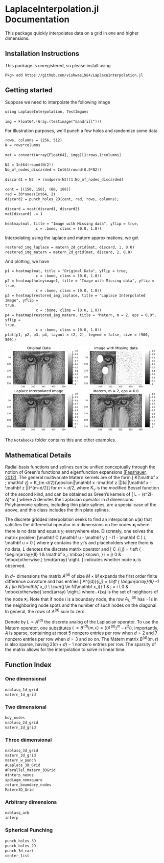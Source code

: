 # LaplaceInterpolation.jl Documentation

This package quickly interpolates data on a grid in one and higher dimensions. 

## Installation Instructions

This package is unregistered, so please install using

```
Pkg> add https://github.com/vishwas1984/LaplaceInterpolation.jl
```

## Getting started

Suppose we need to interpolate the following image 

``` 
using LaplaceInterpolation, TestImgaes

img = Float64.(Gray.(testimage("mandrill")))
```

For illustration purposes, we'll punch a few holes and randomize some data

```
rows, columns = (256, 512)
N = rows*columns

mat = convert(Array{Float64}, imgg)[1:rows,1:columns]

N2 = Int64(round(N/2))
No_of_nodes_discarded = Int64(round(0.9*N2))

discard1 = N2 .+ randperm(N2)[1:No_of_nodes_discarded]

cent = [(150, 150), (60, 100)]
rad = 30*ones(Int64, 2)
discard2 = punch_holes_2D(cent, rad, rows, columns);

discard = vcat(discard1, discard2)
mat[discard] .= 1

heatmap(mat, title = "Image with Missing data", yflip = true, 
              c = :bone, clims = (0.0, 1.0))
```

Interpolating using the laplace and matern approximations, we get

```
restored_img_laplace = matern_2d_grid(mat, discard, 1, 0.0)
restored_img_matern = matern_2d_grid(mat, discard, 2, 0.0)
```

And plotting, we have

```
p1 = heatmap(mat, title = "Original Data", yflip = true, 
              c = :bone, clims = (0.0, 1.0))
p2 = heatmap(holeyimage1, title = "Image with Missing data", yflip = true, 
              c = :bone, clims = (0.0, 1.0))
p3 = heatmap(restored_img_laplace, title = "Laplace Interpolated Image", yflip =
true, 
              c = :bone, clims = (0.0, 1.0))
p4 = heatmap(restored_img_matern, title = "Matern, m = 2, eps = 0.0", yflip =
true, 
              c = :bone, clims = (0.0, 1.0))
plot(p1, p2, p3, p4, layout = (2, 2), legend = false, size = (900, 500))

```

![Mandrill_Random](doc)

The `Notebooks` folder contains this and other examples. 

## Mathematical Details

Radial basis functions and splines can be unified conceptually through the
notion of Green's functions and eigenfunction expansions [(Fasshauer,
2012)](https://link.springer.com/chapter/10.1007/978-1-4614-0772-0_4).  The
general multivariate Matern kernels are of the form 
\[ K(\mathbf x ; \mathbf z) = K_{m-d/2}(\epsilon||\mathbf x -\mathbf z ||)(ϵ||\mathbf x - \mathbf z ||)^{m-d/2}\] 
for $m > d/2$, where $K_ν$ is the modified Bessel function of the second kind, and can be
obtained as Green’s kernels of 
\[ L = (ϵ^2I-Δ)^m \]
where $Δ$ denotes the Laplacian operator in $d$ dimensions. Polyharmonic
splines, including thin plate splines, are a special case of the above, and this
class includes the thin plate splines. 

The discrete gridded interpolation seeks
to find an interpolation $u (\mathbf x )$ that satisfies the differential operator in
$d$ dimensions on the nodes $\mathbf x_i$ where there is no data and equals
$y_i$ everywhere else. Discretely, one solves the
matrix problem
\[\mathbf C  (\mathbf u  - \mathbf y ) - (1 - \mathbf C ) L \mathbf u  = 0 \]
where $\mathbf{y}$ contains the $y_i$'s and placeholders where there is no data, $L$
denotes the discrete matrix operator and 
\[ C_{i,j} = \left \{ \begin{array}{ll} 1 & \mathbf x_i \mbox{ known, } i = j\\ 0 & \mbox{otherwise.} \end{array} \right. \]
indicates whether node $\mathbf x_i$ is observed. 

In $d-$ dimensions the matrix $A^{(d)}$ of size $M \times M$ expands the first
order finite difference curvature and has entries
\[ A^{(d)}_{i,j} = \left \{ \begin{array}{ll} -1 & j \in N(\mathbf x_i) \\
\sum_{j \in N(\mathbf x_i)} 1 & j = i \\ 0 & \mbox{otherwise} \end{array} \right.\]
where $\mathcal N (\mathbf x_i)$ is the set of neighbors of the node $\mathbf x_i$. Note
that if node $i$ is a boundary node, the row $A^{(d)}_{i,:}$ has $-1$s in the
neighboring node spots and the number of such nodes on the diagonal. In general, the rows of
$A^{(d)}$ sum to zero. 

Denote by $L = A^{(d)}$ the discrete analog of the Laplacian operator. To use
the Matern operator, one substitutes $L = B^{(d)}(m, ϵ) = ((A^{(d)})^m - ϵ^2 I)$. 
Importantly, $A$ is sparse, containing at most 5 nonzero entries
per row when $d = 2$ and $7$ nonzero entries per row when $d = 3$ and so on. The
Matern matrix $B^{(d)}(m, \epsilon)$ is also sparse, having $2(m+d)-1$ nonzero
entries per row. The sparsity of the matrix allows for the interpolation to
solve in linear time.


## Function Index

### One dimensional

```@docs
nablasq_1d_grid
matern_1d_grid
```

### Two dimensional

```@docs
bdy_nodes
nablasq_2d_grid
matern_2d_grid
```

### Three diimensional

```@docs
nablasq_3d_grid
matern_3d_grid
matern_w_punch
#Laplace_3D_Grid
#Parallel_Matern_3DGrid
#interp_nexus 
spdiagm_nonsquare
return_boundary_nodes
Matern3D_Grid
```

### Arbitrary dimensions

```@docs
nablasq_arb 
interp
```

### Spherical Punching

```@docs
punch_holes_3D
punch_holes_2D
punch_3d_cart
center_list 
```

